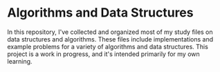 # Algorithms and Data Structures

In this repository, I've collected and organized most of my study files on data structures and algorithms. 
These files include implementations and example problems for a variety of algorithms and data structures. 
This project is a work in progress, and it's intended primarily for my own learning.

